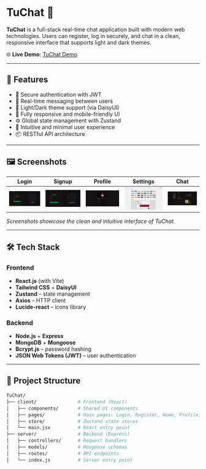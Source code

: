 # TuChat 💬

**TuChat** is a full-stack real-time chat application built with modern web technologies. Users can register, log in securely, and chat in a clean, responsive interface that supports light and dark themes.

🌐 **Live Demo**: [TuChat Demo](https://tuchat-fullstack-app.onrender.com)

---

## 🚀 Features

- 🔐 Secure authentication with JWT
- 💬 Real-time messaging between users
- 🎨 Light/Dark theme support (via DaisyUI)
- 📱 Fully responsive and mobile-friendly UI
- ⚙️ Global state management with Zustand
- 🧠 Intuitive and minimal user experience
- 📦 RESTful API architecture

---

## 🖼️ Screenshots

| Login                           | Signup                          | Profile                         | Settings                        | Chat                            |
| -------------------------------| -------------------------------| -------------------------------| -------------------------------| -------------------------------|
| ![Login Screenshot](./screenshots/login.png)       | ![Signup Screenshot](./screenshots/signup.png)     | ![Profile Screenshot](./screenshots/profile.png)   | ![Settings Screenshot](./screenshots/settings.png) | ![Chat Screenshot](./screenshots/chat.png)         |

*Screenshots showcase the clean and intuitive interface of TuChat.*

---

## 🛠️ Tech Stack

### Frontend

- **React.js** (with Vite)
- **Tailwind CSS** + **DaisyUI**
- **Zustand** – state management
- **Axios** – HTTP client
- **Lucide-react** – icons library

### Backend

- **Node.js** + **Express**
- **MongoDB** + **Mongoose**
- **Bcrypt.js** – password hashing
- **JSON Web Tokens (JWT)** – user authentication

---

## 📁 Project Structure

```bash
TuChat/
├── client/               # Frontend (React)
│   ├── components/       # Shared UI components
│   ├── pages/            # Main pages: Login, Register, Home, Profile, Settings
│   ├── store/            # Zustand state stores
│   └── main.jsx          # React entry point
├── server/               # Backend (Express)
│   ├── controllers/      # Request handlers
│   ├── models/           # Mongoose schemas
│   ├── routes/           # API endpoints
│   └── index.js          # Server entry point





